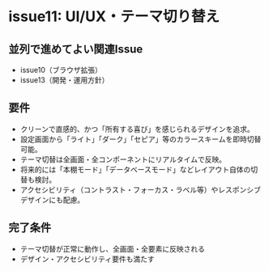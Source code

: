 # issue11: UI/UX・テーマ切り替え

## 並列で進めてよい関連Issue
- issue10（ブラウザ拡張）
- issue13（開発・運用方針）

## 要件
- クリーンで直感的、かつ「所有する喜び」を感じられるデザインを追求。
- 設定画面から「ライト」「ダーク」「セピア」等のカラースキームを即時切替可能。
- テーマ切替は全画面・全コンポーネントにリアルタイムで反映。
- 将来的には「本棚モード」「データベースモード」などレイアウト自体の切替も検討。
- アクセシビリティ（コントラスト・フォーカス・ラベル等）やレスポンシブデザインにも配慮。

## 完了条件
- テーマ切替が正常に動作し、全画面・全要素に反映される
- デザイン・アクセシビリティ要件も満たす
